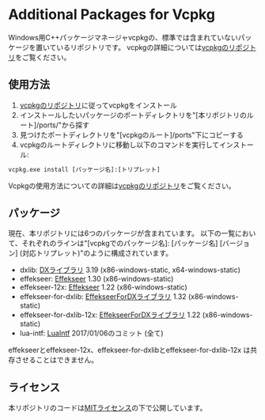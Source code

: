 # Additional Packages for Vcpkg

Windows用C++パッケージマネージャvcpkgの、標準では含まれていないパッケージを置いているリポジトリです。
vcpkgの詳細については[vcpkgのリポジトリ](https://github.com/Microsoft/vcpkg)をご覧ください。

## 使用方法

1. [vcpkgのリポジトリ](https://github.com/Microsoft/vcpkg)に従ってvcpkgをインストール
1. インストールしたいパッケージのポートディレクトリを"[本リポジトリのルート]/ports/"から探す
1. 見つけたポートディレクトリを"[vcpkgのルート]/ports"下にコピーする
1. vcpkgのルートディレクトリに移動し以下のコマンドを実行してインストール:

```ps
vcpkg.exe install [パッケージ名]:[トリプレット]
```

Vcpkgの使用方法についての詳細は[vcpkgのリポジトリ](https://github.com/Microsoft/vcpkg)をご覧ください。

## パッケージ

現在、本リポジトリには6つのパッケージが含まれています。
以下の一覧において、それぞれのラインは"[vcpkgでのパッケージ名]: [パッケージ名] [バージョン] (対応トリプレット)"のように構成されています。

- dxlib: [DXライブラリ](http://dxlib.o.oo7.jp/) 3.19 (x86-windows-static, x64-windows-static)
- effekseer: [Effekseer](https://effekseer.github.io/jp/) 1.30 (x86-windows-static)
- effekseer-12x: [Effekseer](https://effekseer.github.io/jp/) 1.22 (x86-windows-static)
- effekseer-for-dxlib: [EffekseerForDXライブラリ](https://effekseer.github.io/jp/) 1.32 (x86-windows-static)
- effekseer-for-dxlib-12x: [EffekseerForDXライブラリ](https://effekseer.github.io/jp/) 1.22 (x86-windows-static)
- lua-intf: [LuaIntf](https://github.com/SteveKChiu/lua-intf) 2017/01/06のコミット (全て)

effekseerとeffekseer-12x、effekseer-for-dxlibとeffekseer-for-dxlib-12x は共存させることはできません。

## ライセンス

本リポジトリのコードは[MITライセンス](./LICENSE)の下で公開しています。
